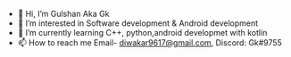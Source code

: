 - 👋 Hi, I’m Gulshan Aka Gk
- 👀 I’m interested in Software development & Android development
- 🌱 I’m currently learning C++, python,android developmet with kotlin 
- 📫 How to reach me  Email- diwakar9617@gmail.com, Discord: Gk#9755
